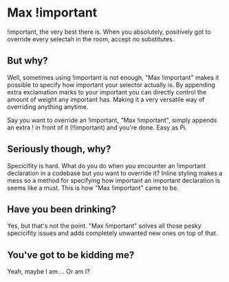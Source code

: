 # Max !important
!important, the very best there is. When you absolutely, positively got to override every selectah in the room, accept no substitutes.

## But why?
Well, sometimes using !important is not enough, "Max !important" makes it possible to specify how important your selector actually is. By appending extra exclamation marks to your important you can directly control the amount of weight any important has. Making it a very versatile way of overriding anything anytime.

Say you want to override an !important, "Max !important", simply appends an extra ! in front of it (!!important) and you're done. Easy as Pi.

## Seriously though, why?
Specicifity is hard. What do you do when you encounter an !important declaration in a codebase but you want to override it? Inline styling makes a mess so a method for specifying how important an important declaration is seems like a must. This is how "Max !important" came to be.

## Have you been drinking?
Yes, but that's not the point. "Max !important" solves all those pesky specicifity issues and adds completely unwanted new ones on top of that.

## You've got to be kidding me?
Yeah, maybe I am.... Or am I?

